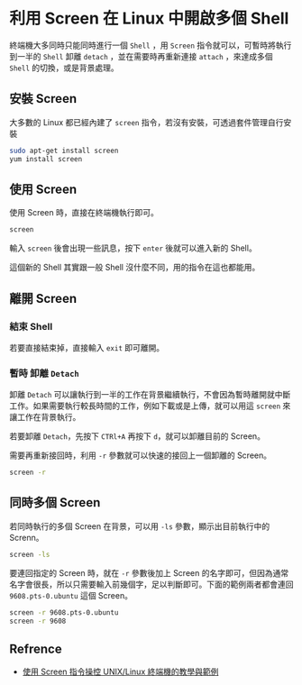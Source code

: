 # 利用 Screen 在 Linux 中開啟多個 Shell

終端機大多同時只能同時進行一個 `Shell` ，用 `Screen` 指令就可以，可暫時將執行到一半的 `Shell` 卸離 `detach` ，並在需要時再重新連接 `attach` ，來達成多個 `Shell` 的切換，或是背景處理。

## 安裝 Screen

大多數的 Linux 都已經內建了 `screen` 指令，若沒有安裝，可透過套件管理自行安裝

``` bash
sudo apt-get install screen
yum install screen
```

## 使用 Screen

使用 Screen 時，直接在終端機執行即可。

``` bash
screen
```

輸入 `screen` 後會出現一些訊息，按下 `enter` 後就可以進入新的 Shell。

這個新的 Shell 其實跟一般 Shell 沒什麼不同，用的指令在這也都能用。

## 離開 Screen

### 結束 Shell

若要直接結束掉，直接輸入 `exit` 即可離開。

### 暫時 卸離 `Detach`

卸離 `Detach` 可以讓執行到一半的工作在背景繼續執行，不會因為暫時離開就中斷工作。如果需要執行較長時間的工作，例如下載或是上傳，就可以用這 `screen` 來讓工作在背景執行。

若要卸離 `Detach`，先按下 `CTRl+A` 再按下 `d`，就可以卸離目前的 Screen。

需要再重新接回時，利用 `-r` 參數就可以快速的接回上一個卸離的 Screen。

``` bash
screen -r
```

## 同時多個 Screen

若同時執行的多個 Screen 在背景，可以用 `-ls` 參數，顯示出目前執行中的 Screnn。

``` bash
screen -ls
```

要連回指定的 Screen 時，就在 `-r` 參數後加上 Screen 的名字即可，但因為通常名字會很長，所以只需要輸入前幾個字，足以判斷即可。下面的範例兩者都會連回 `9608.pts-0.ubuntu` 這個 Screen。

``` bash
screen -r 9608.pts-0.ubuntu
screen -r 9608
```

## Refrence

- [使用 Screen 指令操控 UNIX/Linux 終端機的教學與範例](https://blog.gtwang.org/linux/screen-command-examples-to-manage-linux-terminals/)
